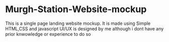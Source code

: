 # Murgh-Station-Website-mockup
This is a single page landing website mockup.
It is made using Simple HTML,CSS and javascript 
UI/UX is designed by me although i dont have any prior knwowledge or experience to do so 


